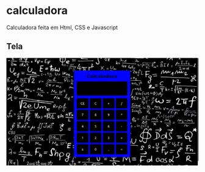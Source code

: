 # calculadora
Calculadora feita em Html, CSS e Javascript


## Tela
![calculadora](https://github.com/Alexandre-Paulo-Silva/calculadora/blob/main/imagem/calculadora.png)
